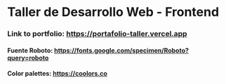 # Taller de Desarrollo Web - Frontend
### Link to portfolio: https://portafolio-taller.vercel.app
#### Fuente Roboto: https://fonts.google.com/specimen/Roboto?query=roboto
#### Color palettes: https://coolors.co
